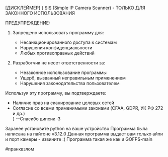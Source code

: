 
[ДИСКЛЕЙМЕР]
{
SIS (Simple IP Camera Scanner) - ТОЛЬКО ДЛЯ ЗАКОННОГО ИСПОЛЬЗОВАНИЯ

ПРЕДУПРЕЖДЕНИЕ:
1. Запрещено использовать программу для:
   - Несанкционированного доступа к системам
   - Нарушения конфиденциальности
   - Любых противоправных действий

2. Разработчик не несет ответственности за:
   - Незаконное использование программы
   - Ущерб, вызванный неправильным применением
   - Нарушения законодательства пользователем

Используя эту программу, вы подтверждаете:
- Наличие прав на сканирование целевых сетей
- Согласие со всеми применимыми законами (CFAA, GDPR, УК РФ 272 и др.)	
} --Спасибо дипсик :3


Заранее установите python на ваше устройство
Программа была написана на пайтоне v3.12.0
Данная программа выдает вам только айпи и порт камеры - извините :(
Программа такая же как и GOFPS-main


#пранквзлом
